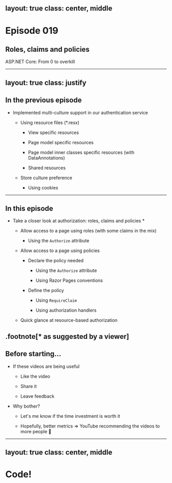 layout: true
class: center, middle
---
# Episode 019
## Roles, claims and policies
ASP.NET Core: From 0 to overkill

---
layout: true
class: justify
---

## In the previous episode
- Implemented multi-culture support in our authentication service

    - Using resource files (*.resx)

        - View specific resources

        - Page model specific resources

        - Page model inner classes specific resources (with DataAnnotations)

        - Shared resources
    
    - Store culture preference

        - Using cookies
---

## In this episode
- Take a closer look at authorization: roles, claims and policies *

    - Allow access to a page using roles (with some claims in the mix)
        
        - Using the `Authorize` attribute

    - Allow access to a page using policies
        
        - Declare the policy needed        
            - Using the `Authorize` attribute

            - Using Razor Pages conventions       

        - Define the policy
            - Using `RequireClaim`

            - Using authorization handlers

    - Quick glance at resource-based authorization 

.footnote[\* as suggested by a viewer]
---

## Before starting...
- If these videos are being useful

    - Like the video

    - Share it

    - Leave feedback

- Why bother?

    - Let's me know if the time investment is worth it

    - Hopefully, better metrics => YouTube recommending the videos to more people 🙂

---
layout: true
class: center, middle
---
# Code!